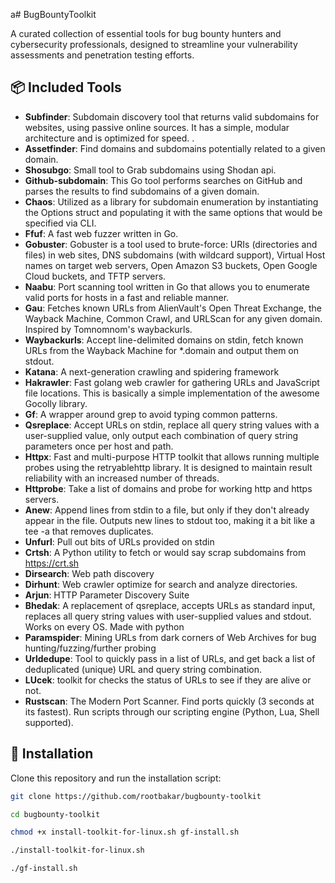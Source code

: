 a# BugBountyToolkit

A curated collection of essential tools for bug bounty hunters and cybersecurity professionals, designed to streamline your vulnerability assessments and penetration testing efforts.

## 📦 Included Tools

- **Subfinder**: Subdomain discovery tool that returns valid subdomains for websites, using passive online sources. It has a simple, modular architecture and is optimized for speed. .
- **Assetfinder**: Find domains and subdomains potentially related to a given domain.
- **Shosubgo**: Small tool to Grab subdomains using Shodan api.
- **Github-subdomain**: This Go tool performs searches on GitHub and parses the results to find subdomains of a given domain.
- **Chaos**: Utilized as a library for subdomain enumeration by instantiating the Options struct and populating it with the same options that would be specified via CLI.
- **Ffuf**: A fast web fuzzer written in Go.
- **Gobuster**: Gobuster is a tool used to brute-force: URIs (directories and files) in web sites, DNS subdomains (with wildcard support), Virtual Host names on target web servers, Open Amazon S3 buckets, Open Google Cloud buckets, and TFTP servers.
- **Naabu**: Port scanning tool written in Go that allows you to enumerate valid ports for hosts in a fast and reliable manner.
- **Gau**: Fetches known URLs from AlienVault's Open Threat Exchange, the Wayback Machine, Common Crawl, and URLScan for any given domain. Inspired by Tomnomnom's waybackurls.
- **Waybackurls**: Accept line-delimited domains on stdin, fetch known URLs from the Wayback Machine for *.domain and output them on stdout.
- **Katana**: A next-generation crawling and spidering framework
- **Hakrawler**: Fast golang web crawler for gathering URLs and JavaScript file locations. This is basically a simple implementation of the awesome Gocolly library.
- **Gf**: A wrapper around grep to avoid typing common patterns.
- **Qsreplace**: Accept URLs on stdin, replace all query string values with a user-supplied value, only output each combination of query string parameters once per host and path.
- **Httpx**: Fast and multi-purpose HTTP toolkit that allows running multiple probes using the retryablehttp library. It is designed to maintain result reliability with an increased number of threads.
- **Httprobe**: Take a list of domains and probe for working http and https servers.
- **Anew**: Append lines from stdin to a file, but only if they don't already appear in the file. Outputs new lines to stdout too, making it a bit like a tee -a that removes duplicates.
- **Unfurl**: Pull out bits of URLs provided on stdin
- **Crtsh**: A Python utility to fetch or would say scrap subdomains from https://crt.sh
- **Dirsearch**: Web path discovery
- **Dirhunt**: Web crawler optimize for search and analyze directories.
- **Arjun**: HTTP Parameter Discovery Suite
- **Bhedak**: A replacement of qsreplace, accepts URLs as standard input, replaces all query string values with user-supplied values and stdout. Works on every OS. Made with python
- **Paramspider**: Mining URLs from dark corners of Web Archives for bug hunting/fuzzing/further probing
- **Urldedupe**: Tool to quickly pass in a list of URLs, and get back a list of deduplicated (unique) URL and query string combination.
- **LUcek**: toolkit for checks the status of URLs to see if they are alive or not.
- **Rustscan**: The Modern Port Scanner. Find ports quickly (3 seconds at its fastest). Run scripts through our scripting engine (Python, Lua, Shell supported).

## 🚀 Installation
Clone this repository and run the installation script:

```bash
git clone https://github.com/rootbakar/bugbounty-toolkit
```
```bash
cd bugbounty-toolkit
```
```bash
chmod +x install-toolkit-for-linux.sh gf-install.sh
```
```bash
./install-toolkit-for-linux.sh
```
```bash
./gf-install.sh
```
